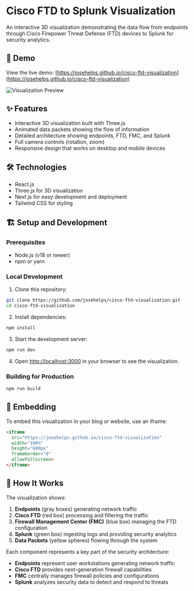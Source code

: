 # Cisco FTD to Splunk Visualization

An interactive 3D visualization demonstrating the data flow from endpoints through Cisco Firepower Threat Defense (FTD) devices to Splunk for security analytics.

## 🚀 Demo

View the live demo: [https://josehelps.github.io/cisco-ftd-visualization](https://josehelps.github.io/cisco-ftd-visualization)

![Visualization Preview](public/preview.png)

## ✨ Features

- Interactive 3D visualization built with Three.js
- Animated data packets showing the flow of information
- Detailed architecture showing endpoints, FTD, FMC, and Splunk
- Full camera controls (rotation, zoom)
- Responsive design that works on desktop and mobile devices

## 🛠️ Technologies

- React.js
- Three.js for 3D visualization
- Next.js for easy development and deployment
- Tailwind CSS for styling

## 🏗️ Setup and Development

### Prerequisites

- Node.js (v18 or newer)
- npm or yarn

### Local Development

1. Clone this repository:
```bash
git clone https://github.com/josehelps/cisco-ftd-visualization.git
cd cisco-ftd-visualization
```

2. Install dependencies:
```bash
npm install
```

3. Start the development server:
```bash
npm run dev
```

4. Open [http://localhost:3000](http://localhost:3000) in your browser to see the visualization.

### Building for Production

```bash
npm run build
```

## 📱 Embedding

To embed this visualization in your blog or website, use an iframe:

```html
<iframe 
  src="https://josehelps.github.io/cisco-ftd-visualization" 
  width="100%" 
  height="600px" 
  frameborder="0" 
  allowfullscreen>
</iframe>
```

## 🌟 How It Works

The visualization shows:

1. **Endpoints** (gray boxes) generating network traffic
2. **Cisco FTD** (red box) processing and filtering the traffic
3. **Firewall Management Center (FMC)** (blue box) managing the FTD configuration
4. **Splunk** (green box) ingesting logs and providing security analytics
5. **Data Packets** (yellow spheres) flowing through the system

Each component represents a key part of the security architecture:

- **Endpoints** represent user workstations generating network traffic
- **Cisco FTD** provides next-generation firewall capabilities
- **FMC** centrally manages firewall policies and configurations
- **Splunk** analyzes security data to detect and respond to threats
